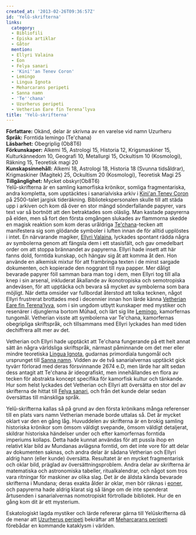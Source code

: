 ```yaml
---
created_at: '2013-02-26T09:36:57Z'
id: 'Yelû-skrifterna'
links:
  category:
  - Bibliofili
  - Episka artiklar
  - Gåtor
  mention:
  - Ellyri Valaina
  - Eon
  - Felya sanari
  - 'Kini''an Tenev Coron'
  - Lemingo
  - Lingua Ignota
  - Meharcarans peripeti
  - Sanna namn
  - 'Te''chana'
  - Uzurherus peripeti
  - Vetherian Eare fin Terena’lyva
title: 'Yelû-skrifterna'
---
```


**Författare:** Okänd, delar är skrivna av en varelse vid namn Uzurheru\
**Språk:** Forntida lemingo (Te'chana)\
**Läsbarhet:** Obegriplig (Ob8T6)\
**Förkunskaper:** Alkemi 15, Astrologi 15, Historia 12, Krigsmaskiner 15, Kulturkännedom 10,
Geografi 10, Metallurgi 15, Ockultism 10 (Kosmologi), Räkning 15, Teoretisk magi 20\
**Kunskapsinnehåll:** Alkemi 18, Astrologi 18, Historia 18 (Svunna tidsåldrar), Krigmaskiner
(Magitek) 25, Ockultism 20 (Kosmologi), Teoretisk Magi 25\
**Tillgänglighet:** Mycket obskyr(Ob8T6)\
Yelû-skrifterna är en samling kamorfiska krönikor, somliga fragmentariska, andra kompletta, som
upptäcktes i sanarialviska arkiv i [Kini'an Tenev Coron] på 2500-talet jargisk tideräkning.
Bibliotekspersonalen skulle till att städa upp i arkiven och kom då över en stor mängd
sönderfallande papyrer, vars text var så bortnött att den betraktades som oläslig. Man kastade
papyrerna på elden, men så fort den första omgången slukades av flammorna skedde en magisk reaktion
som kom deras uråldriga [Te'chana]-tecken att manifestera sig som glödande symboler i luften innan
de för alltid upplöstes i intet. En närvarande magiker, [Ellyri Valaina], lyckades spontant rädda
några av symbolerna genom att fängsla dem i ett stasisfält, och gav omedelbart order om att stoppa
brännandet av papyrerna. Ellyri hade insett att här fanns dold, forntida kunskap, och hängav sig åt
att komma åt den. Hon använde en alkemisk mixtur för att frambringa texten i de minst sargade
dokumenten, och kopierade den noggrant till nya papper. Mer dåligt bevarade papyrer föll samman bara
man tog i dem, men Ellyri tog till alla knep i sin arsenal, inkluderat åkallande av ikonotropiska
och semotropiska andeväsen, för att upptäcka och bevara så mycket av symbolerna som bara möjligt.
När detta omsider var fullbordat återstod att tolka tecknen, något Ellyri frustrerat brottades med i
decennier innan hon lärde känna [Vetherian Eare fin Terena’lyva], som i sin ungdom utbytt kunskaper
med mystiker och resenärer i djunglerna bortom Mûhad, och lärt sig lite [Lemingo], kamorfernas
tungomål. Vetherian visste att symbolerna var Te'chana, kamorfernas obegripliga skriftspråk, och
tillsammans med Ellyri lyckades han med tiden dechiffrera allt mer av det.

Vetherian och Ellyri hade upptäckt att Te'chana fungerande på ett helt annat sätt än några
världsliga skriftspråk, närmast påminnande om det mer eller mindre teoretiska [Lingua Ignota],
gudarnas primordiala tungomål och ursprunget till [Sanna namn]. Vidden av de två sanarialvernas
upptäckt gick tyvärr förlorad med deras försvinnande 2674 e.D, men lärde har allt sedan dess antagit
att Te'chana är ideografiskt, men innehållandes en flora av tecken för abstrakta koncept specifika
för kamorfisk kultur och tänkande. Hur som helst lyckades det Vetherian och Ellyri att översätta en
stor del av skrifterna de hittat till [Felya sanari], och från det kunde delar sedan översättas till
mänskliga språk.

Yelû-skrifterna kallas så på grund av den första krönikans många referenser till en plats vars namn
Vetherian menade borde uttalas så. Det är mycket oklart var den en gång låg. Huvuddelen av
skrifterna är en brokig samling historiska krönikor som ömsom väldigt svepande, ömsom väldigt
detaljerat, skildrar historiska händelser under och efter kamorfernas forntida imperiums kollaps.
Detta hade kunnat användas för att pussla ihop en relativt klar bild av Mundanas avlägsna forntid,
om det inte vore för att delar av dokumenten saknas, och andra delar är sådana Vetherian och Ellyri
aldrig hann (eller kunde) översätta. Resultatet är en mycket fragmentarisk och oklar bild, präglad
av översättningsproblem. Andra delar av skrifterna är matematiska och astronomiska tabeller,
ritualkalendrar, och något som tros vara ritningar för maskiner av olika slag. Det är de äldsta
kända bevarade skrifterna i Mundana; deras exakta ålder är oklar, men bör räknas i [eoner], och
papyrerna hade aldrig klarat sig så länge om de inte spenderat årtusenden i sanarialvernas
nomotropiskt förtrollade bibliotek. Hur de en gång kom dit är ett mysterium.

Eskatologiskt lagda mystiker och lärde refererar gärna till Yelûskrifterna då de menar att
[Uzurherus peripeti] bekräftar att [Meharcarans peripeti] förebådar en kommande kataklysm i världen.

  [Kini'an Tenev Coron]: Kinian_Tenev_Coron
  [Te'chana]: Techana
  [Ellyri Valaina]: Ellyri_Valaina
  [Vetherian Eare fin Terena’lyva]: Vetherian_Eare_fin_Terenalyva
  [Lemingo]: Lemingo
  [Lingua Ignota]: Lingua_Ignota
  [Sanna namn]: Sanna_namn
  [Felya sanari]: Felya_sanari
  [eoner]: Eon
  [Uzurherus peripeti]: Uzurherus_peripeti
  [Meharcarans peripeti]: Meharcarans_peripeti